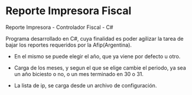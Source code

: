 # Reporte Impresora Fiscal
Reporte Impresora - Controlador Fiscal - C#

Programa desarrollado en C#, cuya finalidad es poder agilizar la tarea de bajar los reportes requeridos por la Afip(Argentina). 

* En el mismo se puede elegir el año, que ya viene por defecto u otro.

* Carga de los meses, y segun el que se elige cambie el periodo, ya sea un año biciesto o no, o un mes terminado en 30 o 31.

* La lista de ip, se carga desde un archivo de configuración.
